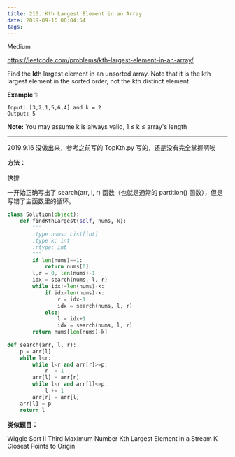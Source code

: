 ```yaml
---
title: 215. Kth Largest Element in an Array
date: 2019-09-16 00:04:54
tags:
---
```


Medium

https://leetcode.com/problems/kth-largest-element-in-an-array/

Find the **k**th largest element in an unsorted array. Note that it is the kth largest element in the sorted order, not the kth distinct element.

**Example 1:**

```
Input: [3,2,1,5,6,4] and k = 2
Output: 5
```

**Note:**
You may assume k is always valid, 1 ≤ k ≤ array's length

---

2019.9.16 没做出来，参考之前写的 TopKth.py 写的，还是没有完全掌握啊唉

**方法：**

快排

一开始正确写出了 search(arr, l, r) 函数（也就是通常的 partition() 函数），但是写错了主函数里的循环。

```python
class Solution(object):
    def findKthLargest(self, nums, k):
        """
        :type nums: List[int]
        :type k: int
        :rtype: int
        """
        if len(nums)==1:
            return nums[0]
        l,r = 0, len(nums)-1
        idx = search(nums, l, r)
        while idx!=len(nums)-k:
            if idx>len(nums)-k:
                r = idx-1
                idx = search(nums, l, r)
            else:
                l = idx+1
                idx = search(nums, l, r)
        return nums[len(nums)-k]
    
def search(arr, l, r):
    p = arr[l]
    while l<r:
        while l<r and arr[r]>=p:
            r -= 1
        arr[l] = arr[r]
        while l<r and arr[l]<=p:
            l += 1
        arr[r] = arr[l]
    arr[l] = p
    return l
```

**类似题目：**

Wiggle Sort II
Third Maximum Number
Kth Largest Element in a Stream
K Closest Points to Origin